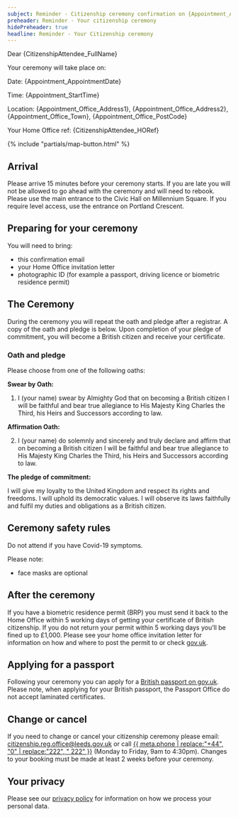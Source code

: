 ```yaml
---
subject: Reminder - Citizenship ceremony confirmation on {Appointment_AppointmentDate} at {Appointment_StartTime}
preheader: Reminder - Your citizenship ceremony 
hidePreheader: true
headline: Reminder - Your Citizenship ceremony
---
```


Dear {CitizenshipAttendee_FullName}

Your ceremony will take place on:

Date: {Appointment_AppointmentDate} 

Time: {Appointment_StartTime} 

Location: {Appointment_Office_Address1}, {Appointment_Office_Address2}, {Appointment_Office_Town}, {Appointment_Office_PostCode}

Your Home Office ref: {CitizenshipAttendee_HORef}

{% include "partials/map-button.html" %}


## Arrival
Please arrive 15 minutes before your ceremony starts. If you are late you will not be allowed to go ahead with the ceremony and will need to rebook.
Please use the main entrance to the Civic Hall on Millennium Square. If you require level access, use the entrance on Portland Crescent.


## Preparing for your ceremony
You will need to bring:

- this confirmation email
- your Home Office invitation letter
- photographic ID (for example a passport, driving licence or biometric residence permit)


## The Ceremony
During the ceremony you will repeat the oath and pledge after a registrar. A copy of the oath and pledge is below. Upon completion of your pledge of commitment, you will become a British citizen and receive your certificate. 


### Oath and pledge
Please choose from one of the following oaths:

**Swear by Oath:**

1.	I (your name) swear by Almighty God that on becoming a British citizen I will be faithful and bear true allegiance to His Majesty King Charles the Third, his Heirs and Successors according to law.

**Affirmation Oath:**

2.	I (your name) do solemnly and sincerely and truly declare and affirm that on becoming a British citizen I will be faithful and bear true allegiance to His Majesty King Charles the Third, his Heirs and Successors according to law.

**The pledge of commitment:**

I will give my loyalty to the United Kingdom and respect its rights and freedoms. I will uphold its democratic values. I will observe its laws faithfully and fulfil my duties and obligations as a British citizen.


## Ceremony safety rules
Do not attend if you have Covid-19 symptoms.

Please note:

  - face masks are optional


## After the ceremony
If you have a biometric residence permit (BRP) you must send it back to the Home Office within 5 working days of getting your certificate of British citizenship. If you do not return your permit within 5 working days you’ll be fined up to £1,000. Please see your home office invitation letter for information on how and where to post the permit to or check [gov.uk](https://www.gov.uk/apply-citizenship-indefinite-leave-to-remain/after-you-get-your-certificate).


## Applying for a passport
Following your ceremony you can apply for a [British passport on gov.uk](https://www.gov.uk/apply-renew-passport). Please note, when applying for your British passport, the Passport Office do not accept laminated certificates.


## Change or cancel
If you need to change or cancel your citizenship ceremony please email: <a href="mailto:citizenship.reg.office@leeds.gov.uk">citizenship.reg.office@leeds.gov.uk</a> or call <a aria-label="{{ meta.ariaPhone }}" href="tel:{{ meta.phone }}">{{ meta.phone | replace:"+44", "0" | replace:"222", " 222" }}</a> (Monday to Friday, 9am to 4:30pm). Changes to your booking must be made at least 2 weeks before your ceremony.
 

## Your privacy
Please see our [privacy policy](https://www.leeds.gov.uk/registrarsprivacy) for information on how we process your personal data.
